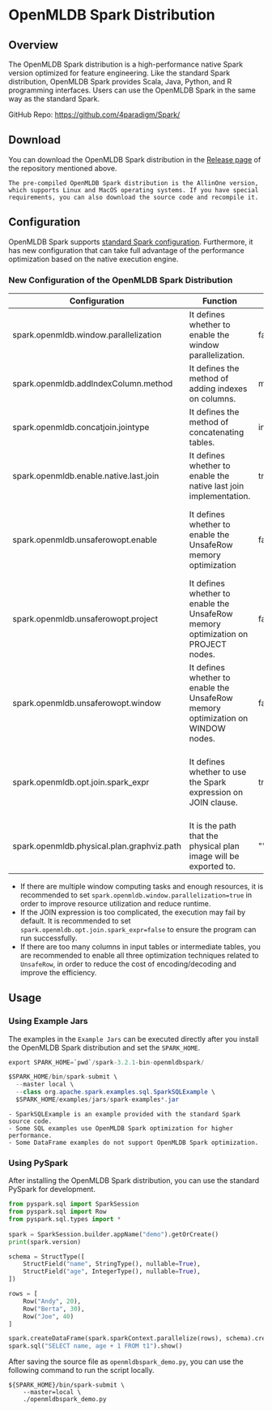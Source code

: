 # OpenMLDB Spark Distribution

## Overview

The OpenMLDB Spark distribution is a high-performance native Spark version optimized for feature engineering. Like the standard Spark distribution, OpenMLDB Spark provides Scala, Java, Python, and R programming interfaces. Users can use the OpenMLDB Spark in the same way as the standard Spark.

GitHub Repo: https://github.com/4paradigm/Spark/

## Download

You can download the OpenMLDB Spark distribution in the [Release page](https://github.com/4paradigm/Spark/releases) of the repository mentioned above.
```{note}
The pre-compiled OpenMLDB Spark distribution is the AllinOne version, which supports Linux and MacOS operating systems. If you have special requirements, you can also download the source code and recompile it.
```

## Configuration
OpenMLDB Spark supports [standard Spark configuration](https://spark.apache.org/docs/latest/configuration.html). Furthermore, it has new configuration that can take full advantage of the performance optimization based on the native execution engine.
### New Configuration of the OpenMLDB Spark Distribution

| Configuration                                          | Function                                                                        | Default Value             | Note                                                                                                                                                                  |
|----------------------------------------------|---------------------------------------------------------------------------------|---------------------------|-----------------------------------------------------------------------------------------------------------------------------------------------------------------------|
| spark.openmldb.window.parallelization        | It defines whether to enable the window parallelization.                        | false                     | Window parallelization can improve the efficiency when there is sufficient computing resource.                                                                        |
| spark.openmldb.addIndexColumn.method         | It defines the method of adding indexes on columns.                             | monotonicallyIncreasingId | Options are `zipWithUniqueId`, `zipWithIndex`, `monotonicallyIncreasingId`.                                                                                           |
| spark.openmldb.concatjoin.jointype           | It defines the method of concatenating tables.                                  | inner                     | Options are `inner`, `left`, `last`.                                                                                                                                  |
| spark.openmldb.enable.native.last.join       | It defines whether to enable the native last join implementation.               | true                      | When the value is `true`, it will have higher performance compared with the implementation based on `LEFT JOIN`.                                                      |
| spark.openmldb.unsaferowopt.enable | It defines whether to enable the UnsafeRow memory optimization                  | false                     | When the value is `true`, it will use the UnsafeRow format for encoding to improve the performance. However, there are known issues when expressions are complicated. |
| spark.openmldb.unsaferowopt.project         | It defines whether to enable the UnsafeRow memory optimization on PROJECT nodes. | false                     | When the value is `true`, it will reduce the overhead of encoding and decoding on PROJECT nodes but there are known issues for complicated expressions.    |
| spark.openmldb.unsaferowopt.window          | It defines whether to enable the UnsafeRow memory optimization on WINDOW nodes. | false                     | When the value is `true`, it will reduce the overhead of encoding and decoding on WINDOW nodes but there are known issues for complicated expressions.           |
| spark.openmldb.opt.join.spark_expr           | It defines whether to use the Spark expression on JOIN clause.                  | true                      | When the value is `true`, it will use the Spark expression when processing JOIN clause. There are known issues when expressions are complicated as well.              |
| spark.openmldb.physical.plan.graphviz.path   | It is the path that the physical plan image will be exported to.                | ""                        | Image files are not exported by default.                                                                                                                              |

* If there are multiple window computing tasks and enough resources, it is recommended to set `spark.openmldb.window.parallelization=true` in order to improve resource utilization and reduce runtime.
* If the JOIN expression is too complicated, the execution may fail by default. It is recommended to set `spark.openmldb.opt.join.spark_expr=false` to ensure the program can run successfully.
* If there are too many columns in input tables or intermediate tables, you are recommended to enable all three optimization techniques related to `UnsafeRow`, in order to reduce the cost of encoding/decoding and improve the efficiency.

## Usage

### Using Example Jars

The examples in the `Example Jars` can be executed directly after you install the OpenMLDB Spark distribution and set the `SPARK_HOME`.

```java
export SPARK_HOME=`pwd`/spark-3.2.1-bin-openmldbspark/

$SPARK_HOME/bin/spark-submit \
  --master local \
  --class org.apache.spark.examples.sql.SparkSQLExample \
  $SPARK_HOME/examples/jars/spark-examples*.jar
```

```{note}
- SparkSQLExample is an example provided with the standard Spark source code. 
- Some SQL examples use OpenMLDB Spark optimization for higher performance. 
- Some DataFrame examples do not support OpenMLDB Spark optimization.
```
### Using PySpark

After installing the OpenMLDB Spark distribution, you can use the standard PySpark for development.

```python
from pyspark.sql import SparkSession
from pyspark.sql import Row
from pyspark.sql.types import *
 
spark = SparkSession.builder.appName("demo").getOrCreate()
print(spark.version)

schema = StructType([
    StructField("name", StringType(), nullable=True),
    StructField("age", IntegerType(), nullable=True),
])

rows = [
    Row("Andy", 20),
    Row("Berta", 30),
    Row("Joe", 40)
]

spark.createDataFrame(spark.sparkContext.parallelize(rows), schema).createOrReplaceTempView("t1")
spark.sql("SELECT name, age + 1 FROM t1").show()

```

After saving the source file as `openmldbspark_demo.py`, you can use the following command to run the script locally.

```
${SPARK_HOME}/bin/spark-submit \
    --master=local \
    ./openmldbspark_demo.py
```

